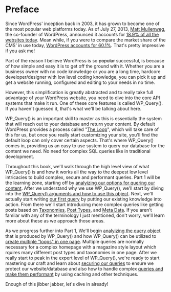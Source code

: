 # Preface
Since WordPress' inception back in 2003, it has grown to become one of the most popular web platforms today. As of July 27, 2013, [Matt Mullenweg](http://ma.tt/ "External Link: http://ma.tt"), the co-founder of WordPress, announced it accounts for [18.9% of all the websites today](http://venturebeat.com/2013/07/27/19-percent-of-the-web-runs-on-wordpress/ "External Link: venturebeat.com"). Mean while, if you were to compare the market share of the CMS' in use today, [WordPress accounts for 60.1%](http://w3techs.com/technologies/details/cm-wordpress/all/all "External Link: w3techs.com"). That's pretty impressive if you ask me!

Part of the reason I believe WordPress is so ~~popular~~ successful, is because of how simple and easy it is to get off the ground with it. Whether you are a business owner with no code knowledge or you are a long time, hardcore developer/designer with low level coding knowledge, you can pick it up and get a website running, configured and editing to your needs in no time.

However, this simplification is greatly abstracted and to really take full advantage of your WordPress website, you need to dive into the core API systems that make it run. One of these core features is called WP_Query(). If you haven't guessed it, that's what we'll be talking about here.

WP_Query() is an important skill to master as this is essentially the system that will reach out to your database and return your content. By default WordPress provides a process called "[The Loop](https://codex.wordpress.org/The_Loop "External Link: https://codex.wordpress.org/The_Loop")", which will take care of this for us, but once you really start customizing your site, you'll find the default loop can only cover certain aspects. That's where WP_Query() comes in, providing us an easy to use system to query our database for the content we need. No need for complex SQL queries like in traditional development.

Throughout this book, we'll walk through the high level view of what WP_Query() is and how it works all the way to the deepest low level intricacies to build complex, secure and performant queries. Part 1 will be the learning zone, starting off by [analyizing our options for quering our content](#coming-soon "Content Coming Soon"). After we understand why we use WP_Query(), we'll start by diving into the [WP_Query() arguments and how to use this object](#coming-soon "Content Coming Soon"). Next, we'll actually start writing [our first query](#coming-soon "Content Coming Soon") by putting our existing knowledge into action. From there we'll start introducing more complex queries like getting posts based on [Taxonomies](#coming-soon "Content Coming Soon"), [Post Types](#coming-soon "Content Coming Soon"), and [Meta Data](#coming-soon "Content Coming Soon"). If you aren't familar with any of the terminology I just mentioned, don't worry, we'll learn more about these as we approach those areas.

As we progress further into Part 1, We'll begin [analyizing the query object](#coming-soon "Content Coming Soon") that is produced by WP_Query() and how WP_Query() can be utilized to [create multiple "loops" in one page](#coming-soon "Content Coming Soon"). Multiple queries are normally necessary for a complex homepage with a magazine style layout which rquires many different post types and taxonomies in one page. After we really start to peak in the expert level of WP_Query(), we're ready to start mastering our craft and learn about [securing our queries](#coming-soon "Content Coming Soon") to ensure we protect our website/database and also how to handle complex [queries and make them performant](#coming-soon "Content Coming Soon") by using caching and other techniques.

Enough of this jibber jabber, let's dive in already!